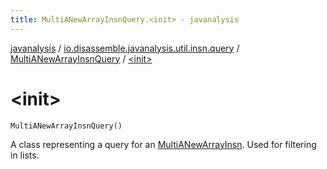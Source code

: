 ```yaml
---
title: MultiANewArrayInsnQuery.<init> - javanalysis
---
```


[javanalysis](../../index.html) / [io.disassemble.javanalysis.util.insn.query](../index.html) / [MultiANewArrayInsnQuery](index.html) / [&lt;init&gt;](./-init-.html)

# &lt;init&gt;

`MultiANewArrayInsnQuery()`

A class representing a query for an [MultiANewArrayInsn](../../io.disassemble.javanalysis.insn/-multi-a-new-array-insn/index.html).
Used for filtering in lists.


